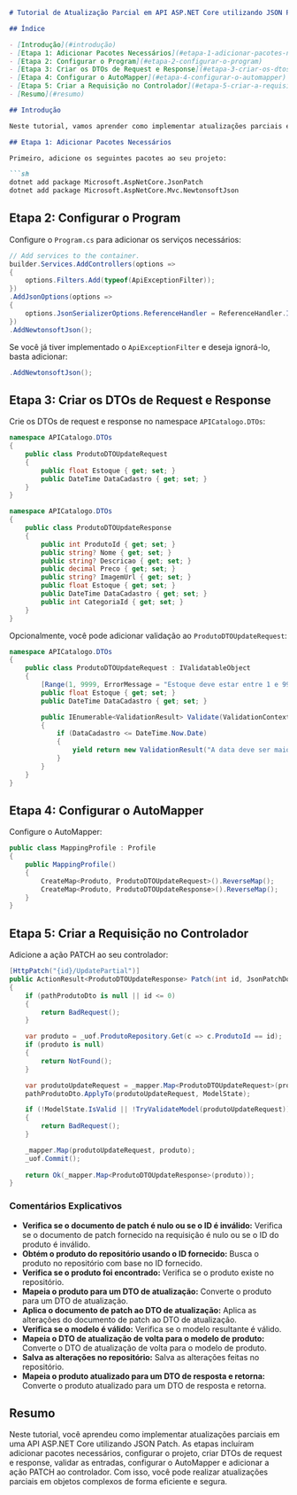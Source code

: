 ```markdown
# Tutorial de Atualização Parcial em API ASP.NET Core utilizando JSON Patch

## Índice

- [Introdução](#introdução)
- [Etapa 1: Adicionar Pacotes Necessários](#etapa-1-adicionar-pacotes-necessários)
- [Etapa 2: Configurar o Program](#etapa-2-configurar-o-program)
- [Etapa 3: Criar os DTOs de Request e Response](#etapa-3-criar-os-dtos-de-request-e-response)
- [Etapa 4: Configurar o AutoMapper](#etapa-4-configurar-o-automapper)
- [Etapa 5: Criar a Requisição no Controlador](#etapa-5-criar-a-requisição-no-controlador)
- [Resumo](#resumo)

## Introdução

Neste tutorial, vamos aprender como implementar atualizações parciais em uma API ASP.NET Core utilizando JSON Patch. As etapas incluem adicionar pacotes necessários, configurar o projeto, criar DTOs de request e response, validar as entradas, configurar o AutoMapper e adicionar a ação PATCH ao controlador.

## Etapa 1: Adicionar Pacotes Necessários

Primeiro, adicione os seguintes pacotes ao seu projeto:

```sh
dotnet add package Microsoft.AspNetCore.JsonPatch
dotnet add package Microsoft.AspNetCore.Mvc.NewtonsoftJson
```

## Etapa 2: Configurar o Program

Configure o `Program.cs` para adicionar os serviços necessários:

```csharp
// Add services to the container.
builder.Services.AddControllers(options =>
{
    options.Filters.Add(typeof(ApiExceptionFilter));
})
.AddJsonOptions(options =>
{
    options.JsonSerializerOptions.ReferenceHandler = ReferenceHandler.IgnoreCycles;
})
.AddNewtonsoftJson();
```

Se você já tiver implementado o `ApiExceptionFilter` e deseja ignorá-lo, basta adicionar:

```csharp
.AddNewtonsoftJson();
```

## Etapa 3: Criar os DTOs de Request e Response

Crie os DTOs de request e response no namespace `APICatalogo.DTOs`:

```csharp
namespace APICatalogo.DTOs
{
    public class ProdutoDTOUpdateRequest
    {
        public float Estoque { get; set; }
        public DateTime DataCadastro { get; set; }
    }
}

namespace APICatalogo.DTOs
{
    public class ProdutoDTOUpdateResponse
    {
        public int ProdutoId { get; set; }
        public string? Nome { get; set; }
        public string? Descricao { get; set; }
        public decimal Preco { get; set; }
        public string? ImagemUrl { get; set; }
        public float Estoque { get; set; }
        public DateTime DataCadastro { get; set; }
        public int CategoriaId { get; set; }
    }
}
```

Opcionalmente, você pode adicionar validação ao `ProdutoDTOUpdateRequest`:

```csharp
namespace APICatalogo.DTOs
{
    public class ProdutoDTOUpdateRequest : IValidatableObject
    {
        [Range(1, 9999, ErrorMessage = "Estoque deve estar entre 1 e 9999")]
        public float Estoque { get; set; }
        public DateTime DataCadastro { get; set; }

        public IEnumerable<ValidationResult> Validate(ValidationContext validationContext)
        {
            if (DataCadastro <= DateTime.Now.Date)
            {
                yield return new ValidationResult("A data deve ser maior que a data atual", new[] { nameof(this.DataCadastro) });
            }
        }
    }
}
```

## Etapa 4: Configurar o AutoMapper

Configure o AutoMapper:

```csharp
public class MappingProfile : Profile
{
    public MappingProfile()
    {
        CreateMap<Produto, ProdutoDTOUpdateRequest>().ReverseMap();
        CreateMap<Produto, ProdutoDTOUpdateResponse>().ReverseMap();
    }
}
```

## Etapa 5: Criar a Requisição no Controlador

Adicione a ação PATCH ao seu controlador:

```csharp
[HttpPatch("{id}/UpdatePartial")]
public ActionResult<ProdutoDTOUpdateResponse> Patch(int id, JsonPatchDocument<ProdutoDTOUpdateRequest> pathProdutoDto)
{
    if (pathProdutoDto is null || id <= 0)
    {
        return BadRequest();
    }

    var produto = _uof.ProdutoRepository.Get(c => c.ProdutoId == id);
    if (produto is null)
    {
        return NotFound();
    }

    var produtoUpdateRequest = _mapper.Map<ProdutoDTOUpdateRequest>(produto);
    pathProdutoDto.ApplyTo(produtoUpdateRequest, ModelState);

    if (!ModelState.IsValid || !TryValidateModel(produtoUpdateRequest))
    {
        return BadRequest();
    }

    _mapper.Map(produtoUpdateRequest, produto);
    _uof.Commit();
    
    return Ok(_mapper.Map<ProdutoDTOUpdateResponse>(produto));
}
```

### Comentários Explicativos

- **Verifica se o documento de patch é nulo ou se o ID é inválido:** Verifica se o documento de patch fornecido na requisição é nulo ou se o ID do produto é inválido.
- **Obtém o produto do repositório usando o ID fornecido:** Busca o produto no repositório com base no ID fornecido.
- **Verifica se o produto foi encontrado:** Verifica se o produto existe no repositório.
- **Mapeia o produto para um DTO de atualização:** Converte o produto para um DTO de atualização.
- **Aplica o documento de patch ao DTO de atualização:** Aplica as alterações do documento de patch ao DTO de atualização.
- **Verifica se o modelo é válido:** Verifica se o modelo resultante é válido.
- **Mapeia o DTO de atualização de volta para o modelo de produto:** Converte o DTO de atualização de volta para o modelo de produto.
- **Salva as alterações no repositório:** Salva as alterações feitas no repositório.
- **Mapeia o produto atualizado para um DTO de resposta e retorna:** Converte o produto atualizado para um DTO de resposta e retorna.

## Resumo

Neste tutorial, você aprendeu como implementar atualizações parciais em uma API ASP.NET Core utilizando JSON Patch. As etapas incluíram adicionar pacotes necessários, configurar o projeto, criar DTOs de request e response, validar as entradas, configurar o AutoMapper e adicionar a ação PATCH ao controlador. Com isso, você pode realizar atualizações parciais em objetos complexos de forma eficiente e segura.
```